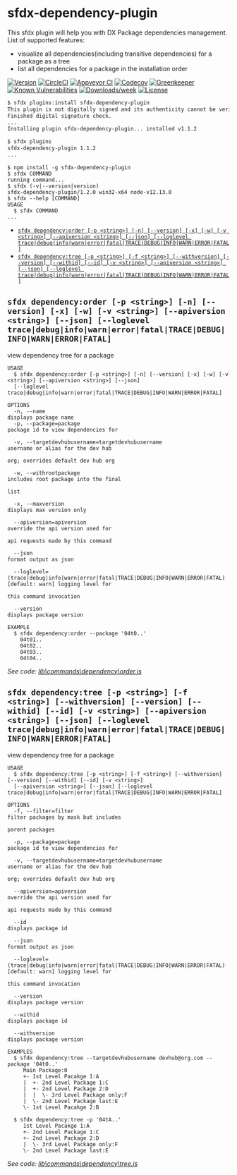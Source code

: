 sfdx-dependency-plugin
======================

This sfdx plugin will help you with DX Package dependencies management.  
List of supported features:  
* visualize all dependencies(including transitive dependencies) for a package as a tree
* list all dependencies for a package in the installation order

[![Version](https://img.shields.io/npm/v/sfdx-dependency-plugin.svg)](https://npmjs.org/package/sfdx-dependency-plugin)
[![CircleCI](https://circleci.com/gh/baksale/sfdx-dependency-plugin/tree/master.svg?style=shield)](https://circleci.com/gh/baksale/sfdx-dependency-plugin/tree/master)
[![Appveyor CI](https://ci.appveyor.com/api/projects/status/github/baksale/sfdx-dependency-plugin?branch=master&svg=true)](https://ci.appveyor.com/project/heroku/sfdx-dependency-plugin/branch/master)
[![Codecov](https://codecov.io/gh/baksale/sfdx-dependency-plugin/branch/master/graph/badge.svg)](https://codecov.io/gh/baksale/sfdx-dependency-plugin)
[![Greenkeeper](https://badges.greenkeeper.io/baksale/sfdx-dependency-plugin.svg)](https://greenkeeper.io/)
[![Known Vulnerabilities](https://snyk.io/test/github/baksale/sfdx-dependency-plugin/badge.svg)](https://snyk.io/test/github/baksale/sfdx-dependency-plugin)
[![Downloads/week](https://img.shields.io/npm/dw/sfdx-dependency-plugin.svg)](https://npmjs.org/package/sfdx-dependency-plugin)
[![License](https://img.shields.io/npm/l/sfdx-dependency-plugin.svg)](https://github.com/baksale/sfdx-dependency-plugin/blob/master/package.json)

<!-- toc -->

<!-- tocstop -->
<!-- install -->
```bash
$ sfdx plugins:install sfdx-dependency-plugin
This plugin is not digitally signed and its authenticity cannot be verified. Continue installation y/n?: y
Finished digital signature check.
...
Installing plugin sfdx-dependency-plugin... installed v1.1.2

$ sfdx plugins
sfdx-dependency-plugin 1.1.2
...
```
<!-- usage -->
```sh-session
$ npm install -g sfdx-dependency-plugin
$ sfdx COMMAND
running command...
$ sfdx (-v|--version|version)
sfdx-dependency-plugin/1.2.0 win32-x64 node-v12.13.0
$ sfdx --help [COMMAND]
USAGE
  $ sfdx COMMAND
...
```
<!-- usagestop -->
<!-- commands -->
* [`sfdx dependency:order [-p <string>] [-n] [--version] [-x] [-w] [-v <string>] [--apiversion <string>] [--json] [--loglevel trace|debug|info|warn|error|fatal|TRACE|DEBUG|INFO|WARN|ERROR|FATAL]`](#sfdx-dependencyorder--p-string--n---version--x--w--v-string---apiversion-string---json---loglevel-tracedebuginfowarnerrorfataltracedebuginfowarnerrorfatal)
* [`sfdx dependency:tree [-p <string>] [-f <string>] [--withversion] [--version] [--withid] [--id] [-v <string>] [--apiversion <string>] [--json] [--loglevel trace|debug|info|warn|error|fatal|TRACE|DEBUG|INFO|WARN|ERROR|FATAL]`](#sfdx-dependencytree--p-string--f-string---withversion---version---withid---id--v-string---apiversion-string---json---loglevel-tracedebuginfowarnerrorfataltracedebuginfowarnerrorfatal)

## `sfdx dependency:order [-p <string>] [-n] [--version] [-x] [-w] [-v <string>] [--apiversion <string>] [--json] [--loglevel trace|debug|info|warn|error|fatal|TRACE|DEBUG|INFO|WARN|ERROR|FATAL]`

view dependency tree for a package

```
USAGE
  $ sfdx dependency:order [-p <string>] [-n] [--version] [-x] [-w] [-v <string>] [--apiversion <string>] [--json] 
  [--loglevel trace|debug|info|warn|error|fatal|TRACE|DEBUG|INFO|WARN|ERROR|FATAL]

OPTIONS
  -n, --name                                                                        displays package name
  -p, --package=package                                                             package id to view dependencies for

  -v, --targetdevhubusername=targetdevhubusername                                   username or alias for the dev hub
                                                                                    org; overrides default dev hub org

  -w, --withrootpackage                                                             includes root package into the final
                                                                                    list

  -x, --maxversion                                                                  displays max version only

  --apiversion=apiversion                                                           override the api version used for
                                                                                    api requests made by this command

  --json                                                                            format output as json

  --loglevel=(trace|debug|info|warn|error|fatal|TRACE|DEBUG|INFO|WARN|ERROR|FATAL)  [default: warn] logging level for
                                                                                    this command invocation

  --version                                                                         displays package version

EXAMPLE
  $ sfdx dependency:order --package '04t0..'
    04t01..
    04t02..
    04t03..
    04t04..
```

_See code: [lib\commands\dependency\order.js](https://github.com/baksale/sfdx-dependency-plugin/blob/v1.2.0/lib\commands\dependency\order.js)_

## `sfdx dependency:tree [-p <string>] [-f <string>] [--withversion] [--version] [--withid] [--id] [-v <string>] [--apiversion <string>] [--json] [--loglevel trace|debug|info|warn|error|fatal|TRACE|DEBUG|INFO|WARN|ERROR|FATAL]`

view dependency tree for a package

```
USAGE
  $ sfdx dependency:tree [-p <string>] [-f <string>] [--withversion] [--version] [--withid] [--id] [-v <string>] 
  [--apiversion <string>] [--json] [--loglevel trace|debug|info|warn|error|fatal|TRACE|DEBUG|INFO|WARN|ERROR|FATAL]

OPTIONS
  -f, --filter=filter                                                               filter packages by mask but includes
                                                                                    parent packages

  -p, --package=package                                                             package id to view dependencies for

  -v, --targetdevhubusername=targetdevhubusername                                   username or alias for the dev hub
                                                                                    org; overrides default dev hub org

  --apiversion=apiversion                                                           override the api version used for
                                                                                    api requests made by this command

  --id                                                                              displays package id

  --json                                                                            format output as json

  --loglevel=(trace|debug|info|warn|error|fatal|TRACE|DEBUG|INFO|WARN|ERROR|FATAL)  [default: warn] logging level for
                                                                                    this command invocation

  --version                                                                         displays package version

  --withid                                                                          displays package id

  --withversion                                                                     displays package version

EXAMPLES
  $ sfdx dependency:tree --targetdevhubusername devhub@org.com --package '04t0..'
     Main Package:0
     +- 1st Level Pacakge 1:A
     |  +- 2nd Level Package 1:C
     |  +- 2nd Level Package 2:D
     |  |  \- 3rd Level Package only:F
     |  \- 2nd Level Package last:E
     \- 1st Level Pacakge 2:B
  
  $ sfdx dependency:tree -p '04tA..'
     1st Level Pacakge 1:A
     +- 2nd Level Package 1:C
     +- 2nd Level Package 2:D
     |  \- 3rd Level Package only:F
     \- 2nd Level Package last:E
```

_See code: [lib\commands\dependency\tree.js](https://github.com/baksale/sfdx-dependency-plugin/blob/v1.2.0/lib\commands\dependency\tree.js)_
<!-- commandsstop -->
